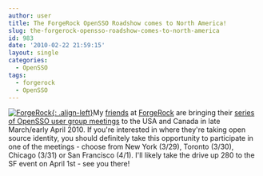 ```yaml
---
author: user
title: The ForgeRock OpenSSO Roadshow comes to North America!
slug: the-forgerock-opensso-roadshow-comes-to-north-america
id: 983
date: '2010-02-22 21:59:15'
layout: single
categories:
  - OpenSSO
tags:
  - forgerock
  - OpenSSO
---
```


[![ForgeRock](http://blog.superpat.com/wp-content/uploads/2010/02/forgerock-banner-logo.jpg "ForgeRock"){: .align-left}](http://www.forgerock.com/opensso-ug.html)My [friends](http://www.forgerock.com/teams.html) at [ForgeRock](http://www.forgerock.com/) are bringing their [series of OpenSSO user group meetings](http://www.forgerock.com/opensso-ug.html) to the USA and Canada in late March/early April 2010\. If you're interested in where they're taking open source identity, you should definitely take this opportunity to participate in one of the meetings - choose from New York (3/29), Toronto (3/30), Chicago (3/31) or San Francisco (4/1). I'll likely take the drive up 280 to the SF event on April 1st - see you there!
